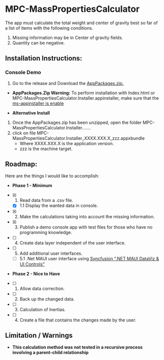 # MPC-MassPropertiesCalculator
The app must calculate the total weight and center of gravity best so far of a list of items with the following conditions.

1. Missing information may be in Center of gravity fields.
2. Quantity can be negative.


  ## Installation Instructions:  
  ### Console Demo 
  1. Go to the release and Download the [AppPackages.zip.](https://github.com/JeanMarcFlamand/MPC-MassPropertiesCalculator/releases)
  - **AppPackages.Zip Warning:**
To perform installation with Index.html or  MPC-MassPropertiesCalculator.Installer.appinstaller, make sure that the [ms-appinstaller is enable](https://www.thewindowsclub.com/ms-appinstaller-protocol-has-been-disabled)

- **Alternative Install**

1. Once the AppPackages.zip has been unzipped, open the folder MPC-MassPropertiesCalculator.Installer.......
2. click on file MPC-MassPropertiesCalculator.Installer_XXXX.XXX.X_zzz.appxbundle
    - Where XXXX.XXX.X is the application version.
    - zzz is the machine target.
  

  ## Roadmap:
  Here are the things I would like to accomplish:
 *  **Phase 1 - Minimum**
  - [x] 1. Read data from a .csv file.
     - [x] 1.1 Display the wanted data in console.
  - [X] 2.  Make the calculations taking into account the missing information.
  - [X] 3. Publish a demo console app with test files for those who have no programming knowledge.
  - [ ] 4. Create data layer independent of the user interface.
  - [ ] 5. Add additional user interfaces.
     - [ ] 5.1  .Net MAUI user interface using [Syncfusion ".NET MAUI DataViz & UI Controls"](https://www.syncfusion.com/maui-controls)

 * **Phase 2 - Nice to Have**
  - [ ] 1. Allow data correction.
  - [ ] 2. Back up the changed data.
  - [ ] 3. Calculation of Inertias.
  - [ ] 4. Create a file that contains the changes made by the user.

## Limitation / Warnings
* **This calculation method was not tested in a recursive process involving a parent-child relationship**
